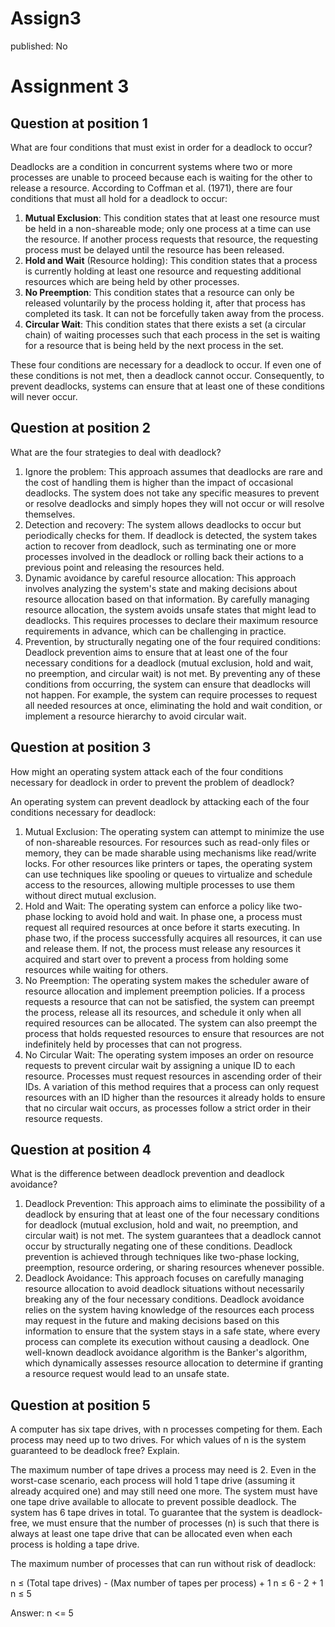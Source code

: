 # Assign3

published: No

# Assignment 3

## Question at position 1

What are four conditions that must exist in order for a deadlock to occur?

Deadlocks are a condition in concurrent systems where two or more processes are unable to proceed because each is waiting for the other to release a resource. According to Coffman et al. (1971), there are four conditions that must all hold for a deadlock to occur:

1. **Mutual Exclusion**: This condition states that at least one resource must be held in a non-shareable mode; only one process at a time can use the resource. If another process requests that resource, the requesting process must be delayed until the resource has been released.
2. **Hold and Wait** (Resource holding): This condition states that a process is currently holding at least one resource and requesting additional resources which are being held by other processes.
3. **No Preemption**: This condition states that a resource can only be released voluntarily by the process holding it, after that process has completed its task. It can not be forcefully taken away from the process.
4. **Circular Wait**: This condition states that there exists a set (a circular chain) of waiting processes such that each process in the set is waiting for a resource that is being held by the next process in the set.

These four conditions are necessary for a deadlock to occur. If even one of these conditions is not met, then a deadlock cannot occur. Consequently, to prevent deadlocks, systems can ensure that at least one of these conditions will never occur.

## Question at position 2

What are the four strategies to deal with deadlock?

1. Ignore the problem: This approach assumes that deadlocks are rare and the cost of handling them is higher than the impact of occasional deadlocks. The system does not take any specific measures to prevent or resolve deadlocks and simply hopes they will not occur or will resolve themselves.
2. Detection and recovery: The system allows deadlocks to occur but periodically checks for them. If deadlock is detected, the system takes action to recover from deadlock, such as terminating one or more processes involved in the deadlock or rolling back their actions to a previous point and releasing the resources held.
3. Dynamic avoidance by careful resource allocation: This approach involves analyzing the system's state and making decisions about resource allocation based on that information. By carefully managing resource allocation, the system avoids unsafe states that might lead to deadlocks. This requires processes to declare their maximum resource requirements in advance, which can be challenging in practice.
4. Prevention, by structurally negating one of the four required conditions: Deadlock prevention aims to ensure that at least one of the four necessary conditions for a deadlock (mutual exclusion, hold and wait, no preemption, and circular wait) is not met. By preventing any of these conditions from occurring, the system can ensure that deadlocks will not happen. For example, the system can require processes to request all needed resources at once, eliminating the hold and wait condition, or implement a resource hierarchy to avoid circular wait.

## Question at position 3

How might an operating system attack each of the four conditions necessary for deadlock in order to prevent the problem of deadlock?

An operating system can prevent deadlock by attacking each of the four conditions necessary for deadlock:

1. Mutual Exclusion: The operating system can attempt to minimize the use of non-shareable resources. For resources such as read-only files or memory, they can be made sharable using mechanisms like read/write locks. For other resources like printers or tapes, the operating system can use techniques like spooling or queues to virtualize and schedule access to the resources, allowing multiple processes to use them without direct mutual exclusion.
2. Hold and Wait: The operating system can enforce a policy like two-phase locking to avoid hold and wait. In phase one, a process must request all required resources at once before it starts executing. In phase two, if the process successfully acquires all resources, it can use and release them. If not, the process must release any resources it acquired and start over to prevent a process from holding some resources while waiting for others.
3. No Preemption: The operating system makes the scheduler aware of resource allocation and implement preemption policies. If a process requests a resource that can not be satisfied, the system can preempt the process, release all its resources, and schedule it only when all required resources can be allocated. The system can also preempt the process that holds requested resources to ensure that resources are not indefinitely held by processes that can not progress.
4. No Circular Wait: The operating system imposes an order on resource requests to prevent circular wait by assigning a unique ID to each resource. Processes must request resources in ascending order of their IDs. A variation of this method requires that a process can only request resources with an ID higher than the resources it already holds to ensure that no circular wait occurs, as processes follow a strict order in their resource requests.

## Question at position 4

What is the difference between deadlock prevention and deadlock avoidance?

1. Deadlock Prevention:
This approach aims to eliminate the possibility of a deadlock by ensuring that at least one of the four necessary conditions for deadlock (mutual exclusion, hold and wait, no preemption, and circular wait) is not met. The system guarantees that a deadlock cannot occur by structurally negating one of these conditions. Deadlock prevention is achieved through techniques like two-phase locking, preemption, resource ordering, or sharing resources whenever possible.
2. Deadlock Avoidance:
This approach focuses on carefully managing resource allocation to avoid deadlock situations without necessarily breaking any of the four necessary conditions. Deadlock avoidance relies on the system having knowledge of the resources each process may request in the future and making decisions based on this information to ensure that the system stays in a safe state, where every process can complete its execution without causing a deadlock. One well-known deadlock avoidance algorithm is the Banker's algorithm, which dynamically assesses resource allocation to determine if granting a resource request would lead to an unsafe state.

## Question at position 5

A computer has six tape drives, with n processes competing for them. Each process may need up to two drives. For which values of n is the system guaranteed to be deadlock free? Explain.

The maximum number of tape drives a process may need is 2. Even in the worst-case scenario, each process will hold 1 tape drive (assuming it already acquired one) and may still need one more. The system must have one tape drive available to allocate to prevent possible deadlock. The system has 6 tape drives in total. To guarantee that the system is deadlock-free, we must ensure that the number of processes (n) is such that there is always at least one tape drive that can be allocated even when each process is holding a tape drive.

The maximum number of processes that can run without risk of deadlock:

n ≤ (Total tape drives) - (Max number of tapes per process) + 1
n ≤ 6 - 2 + 1
n ≤ 5

Answer: n <= 5
